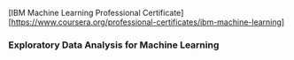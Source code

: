[IBM Machine Learning Professional Certificate][https://www.coursera.org/professional-certificates/ibm-machine-learning]

### Exploratory Data Analysis for Machine Learning
